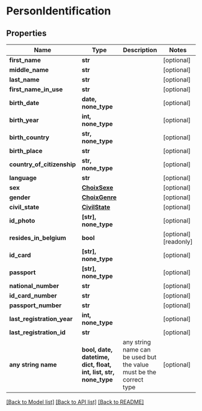 # PersonIdentification


## Properties
Name | Type | Description | Notes
------------ | ------------- | ------------- | -------------
**first_name** | **str** |  | [optional] 
**middle_name** | **str** |  | [optional] 
**last_name** | **str** |  | [optional] 
**first_name_in_use** | **str** |  | [optional] 
**birth_date** | **date, none_type** |  | [optional] 
**birth_year** | **int, none_type** |  | [optional] 
**birth_country** | **str, none_type** |  | [optional] 
**birth_place** | **str** |  | [optional] 
**country_of_citizenship** | **str, none_type** |  | [optional] 
**language** | **str** |  | [optional] 
**sex** | [**ChoixSexe**](ChoixSexe.md) |  | [optional] 
**gender** | [**ChoixGenre**](ChoixGenre.md) |  | [optional] 
**civil_state** | [**CivilState**](CivilState.md) |  | [optional] 
**id_photo** | **[str], none_type** |  | [optional] 
**resides_in_belgium** | **bool** |  | [optional] [readonly] 
**id_card** | **[str], none_type** |  | [optional] 
**passport** | **[str], none_type** |  | [optional] 
**national_number** | **str** |  | [optional] 
**id_card_number** | **str** |  | [optional] 
**passport_number** | **str** |  | [optional] 
**last_registration_year** | **int, none_type** |  | [optional] 
**last_registration_id** | **str** |  | [optional] 
**any string name** | **bool, date, datetime, dict, float, int, list, str, none_type** | any string name can be used but the value must be the correct type | [optional]

[[Back to Model list]](../README.md#documentation-for-models) [[Back to API list]](../README.md#documentation-for-api-endpoints) [[Back to README]](../README.md)


